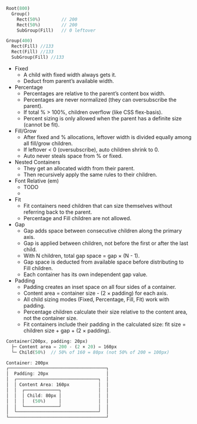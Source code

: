 ```rs
Root(800)
  Group()
    Rect(50%)        // 200
    Rect(50%)        // 200
    SubGroup(Fill)   // 0 leftover
```

```rs
Group(400)
  Rect(Fill) //133
  Rect(Fill) //133
  SubGroup(Fill) //133
```

- Fixed
    - A child with fixed width always gets it.
    - Deduct from parent’s available width.
- Percentage
    - Percentages are relative to the parent’s content box width.
    - Percentages are never normalized (they can oversubscribe the parent).
    - If total % > 100%, children overflow (like CSS flex-basis).
    - Percent sizing is only allowed when the parent has a definite size (cannot be fit).
- Fill/Grow
    - After fixed and % allocations, leftover width is divided equally among all fill/grow children.
    - If leftover < 0 (oversubscribe), auto children shrink to 0.
    - Auto never steals space from % or fixed.
- Nested Containers
    - They get an allocated width from their parent.
    - Then recursively apply the same rules to their children.
- Font Relative (em)
  - TODO
  -
- Fit 
  - Fit containers need children that can size themselves without referring back to the parent.
  - Percentage and Fill children are not allowed.
- Gap
  - Gap adds space between consecutive children along the primary axis.
  - Gap is applied between children, not before the first or after the last child.
  - With N children, total gap space = gap × (N - 1).
  - Gap space is deducted from available space before distributing to Fill children.
  - Each container has its own independent gap value.
- Padding
  - Padding creates an inset space on all four sides of a container.
  - Content area = container size - (2 × padding) for each axis.
  - All child sizing modes (Fixed, Percentage, Fill, Fit) work with padding.
  - Percentage children calculate their size relative to the content area, not the container size.
  - Fit containers include their padding in the calculated size: fit size = children size + gap + (2 × padding).

```rs
Container(200px, padding: 20px)
  ├─ Content area = 200 - (2 × 20) = 160px
  └─ Child(50%)  // 50% of 160 = 80px (not 50% of 200 = 100px)

Container: 200px
┌─────────────────────────────────────┐
│  Padding: 20px                      │  
│  ┌───────────────────────────────┐  │
│  │ Content Area: 160px           │  │
│  │  ┌─────────────┐              │  │
│  │  │ Child: 80px │              │  │
│  │  │   (50%)     │              │  │
│  │  └─────────────┘              │  │
│  └───────────────────────────────┘  │
└─────────────────────────────────────┘
```

